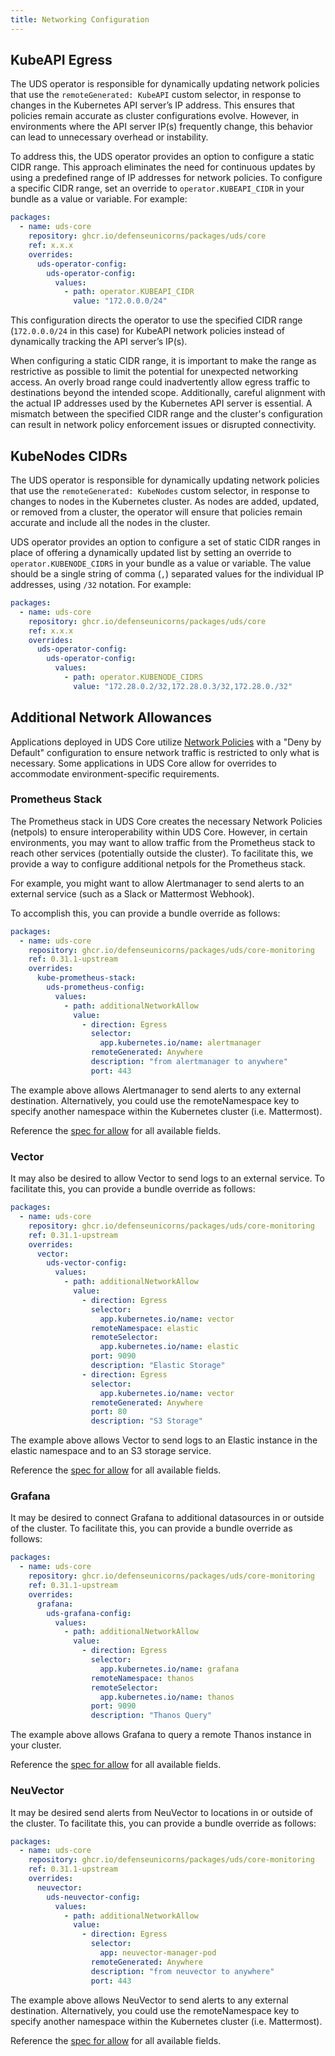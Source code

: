 ```yaml
---
title: Networking Configuration
---
```


## KubeAPI Egress

The UDS operator is responsible for dynamically updating network policies that use the `remoteGenerated: KubeAPI` custom selector, in response to changes in the Kubernetes API server’s IP address. This ensures that policies remain accurate as cluster configurations evolve. However, in environments where the API server IP(s) frequently change, this behavior can lead to unnecessary overhead or instability.

To address this, the UDS operator provides an option to configure a static CIDR range. This approach eliminates the need for continuous updates by using a predefined range of IP addresses for network policies. To configure a specific CIDR range, set an override to `operator.KUBEAPI_CIDR` in your bundle as a value or variable. For example:

```yaml
packages:
  - name: uds-core
    repository: ghcr.io/defenseunicorns/packages/uds/core
    ref: x.x.x
    overrides:
      uds-operator-config:
        uds-operator-config:
          values:
            - path: operator.KUBEAPI_CIDR
              value: "172.0.0.0/24"
```

This configuration directs the operator to use the specified CIDR range (`172.0.0.0/24` in this case) for KubeAPI network policies instead of dynamically tracking the API server’s IP(s).

When configuring a static CIDR range, it is important to make the range as restrictive as possible to limit the potential for unexpected networking access. An overly broad range could inadvertently allow egress traffic to destinations beyond the intended scope. Additionally, careful alignment with the actual IP addresses used by the Kubernetes API server is essential. A mismatch between the specified CIDR range and the cluster's configuration can result in network policy enforcement issues or disrupted connectivity.

## KubeNodes CIDRs

The UDS operator is responsible for dynamically updating network policies that use the `remoteGenerated: KubeNodes` custom selector, in response to changes to nodes in the Kubernetes cluster. As nodes are added, updated, or removed from a cluster, the operator will ensure that policies remain accurate and include all the nodes in the cluster. 

UDS operator provides an option to configure a set of static CIDR ranges in place of offering a dynamically updated list by setting an override to `operator.KUBENODE_CIDRS` in your bundle as a value or variable. The value should be a single string of comma (`,`) separated values for the individual IP addresses, using `/32` notation. For example:

```yaml
packages:
  - name: uds-core
    repository: ghcr.io/defenseunicorns/packages/uds/core
    ref: x.x.x
    overrides:
      uds-operator-config:
        uds-operator-config:
          values:
            - path: operator.KUBENODE_CIDRS
              value: "172.28.0.2/32,172.28.0.3/32,172.28.0./32"
```

## Additional Network Allowances

Applications deployed in UDS Core utilize [Network Policies](https://kubernetes.io/docs/concepts/services-networking/network-policies/) with a "Deny by Default" configuration to ensure network traffic is restricted to only what is necessary. Some applications in UDS Core allow for overrides to accommodate environment-specific requirements.

### Prometheus Stack

The Prometheus stack in UDS Core creates the necessary Network Policies (netpols) to ensure interoperability within UDS Core. However, in certain environments, you may want to allow traffic from the Prometheus stack to reach other services (potentially outside the cluster). To facilitate this, we provide a way to configure additional netpols for the Prometheus stack.

For example, you might want to allow Alertmanager to send alerts to an external service (such as a Slack or Mattermost Webhook).

To accomplish this, you can provide a bundle override as follows:

```yaml
packages:
  - name: uds-core
    repository: ghcr.io/defenseunicorns/packages/uds/core-monitoring
    ref: 0.31.1-upstream
    overrides:
      kube-prometheus-stack:
        uds-prometheus-config:
          values:
            - path: additionalNetworkAllow
              value:
                - direction: Egress
                  selector:
                    app.kubernetes.io/name: alertmanager
                  remoteGenerated: Anywhere
                  description: "from alertmanager to anywhere"
                  port: 443
```

The example above allows Alertmanager to send alerts to any external destination. Alternatively, you could use the remoteNamespace key to specify another namespace within the Kubernetes cluster (i.e. Mattermost).

Reference the [spec for allow](https://uds.defenseunicorns.com/reference/configuration/custom-resources/packages-v1alpha1-cr/#allow) for all available fields.

### Vector

It may also be desired to allow Vector to send logs to an external service. To facilitate this, you can provide a bundle override as follows:

```yaml
packages:
  - name: uds-core
    repository: ghcr.io/defenseunicorns/packages/uds/core-monitoring
    ref: 0.31.1-upstream
    overrides:
      vector:
        uds-vector-config:
          values:
            - path: additionalNetworkAllow
              value:
                - direction: Egress
                  selector:
                    app.kubernetes.io/name: vector
                  remoteNamespace: elastic
                  remoteSelector:
                    app.kubernetes.io/name: elastic
                  port: 9090
                  description: "Elastic Storage"
                - direction: Egress
                  selector:
                    app.kubernetes.io/name: vector
                  remoteGenerated: Anywhere
                  port: 80
                  description: "S3 Storage"
```

The example above allows Vector to send logs to an Elastic instance in the elastic namespace and to an S3 storage service.

Reference the [spec for allow](https://uds.defenseunicorns.com/reference/configuration/custom-resources/packages-v1alpha1-cr/#allow) for all available fields.

### Grafana

It may be desired to connect Grafana to additional datasources in or outside of the cluster. To facilitate this, you can provide a bundle override as follows:

```yaml
packages:
  - name: uds-core
    repository: ghcr.io/defenseunicorns/packages/uds/core-monitoring
    ref: 0.31.1-upstream
    overrides:
      grafana:
        uds-grafana-config:
          values:
            - path: additionalNetworkAllow
              value:
                - direction: Egress
                  selector:
                    app.kubernetes.io/name: grafana
                  remoteNamespace: thanos
                  remoteSelector:
                    app.kubernetes.io/name: thanos
                  port: 9090
                  description: "Thanos Query"
```

The example above allows Grafana to query a remote Thanos instance in your cluster.

Reference the [spec for allow](https://uds.defenseunicorns.com/reference/configuration/custom-resources/packages-v1alpha1-cr/#allow) for all available fields.

### NeuVector

It may be desired send alerts from NeuVector to locations in or outside of the cluster. To facilitate this, you can provide a bundle override as follows:

```yaml
packages:
  - name: uds-core
    repository: ghcr.io/defenseunicorns/packages/uds/core-monitoring
    ref: 0.31.1-upstream
    overrides:
      neuvector:
        uds-neuvector-config:
          values:
            - path: additionalNetworkAllow
              value:
                - direction: Egress
                  selector:
                    app: neuvector-manager-pod
                  remoteGenerated: Anywhere
                  description: "from neuvector to anywhere"
                  port: 443
```

The example above allows NeuVector to send alerts to any external destination. Alternatively, you could use the remoteNamespace key to specify another namespace within the Kubernetes cluster (i.e. Mattermost).

Reference the [spec for allow](https://uds.defenseunicorns.com/reference/configuration/custom-resources/packages-v1alpha1-cr/#allow) for all available fields.

